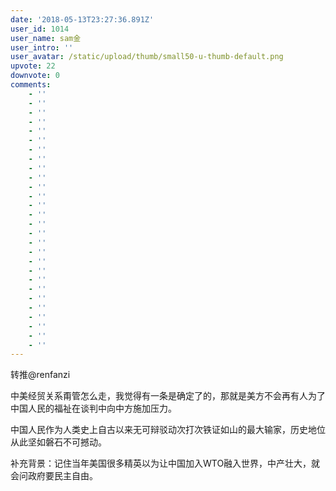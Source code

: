 ```yaml
---
date: '2018-05-13T23:27:36.891Z'
user_id: 1014
user_name: sam金
user_intro: ''
user_avatar: /static/upload/thumb/small50-u-thumb-default.png
upvote: 22
downvote: 0
comments:
    - ''
    - ''
    - ''
    - ''
    - ''
    - ''
    - ''
    - ''
    - ''
    - ''
    - ''
    - ''
    - ''
    - ''
    - ''
    - ''
    - ''
    - ''
    - ''
    - ''
    - ''
    - ''
    - ''
    - ''
    - ''
    - ''
    - ''
    - ''
---
```


转推@renfanzi

中美经贸关系甭管怎么走，我觉得有一条是确定了的，那就是美方不会再有人为了中国人民的福祉在谈判中向中方施加压力。

中国人民作为人类史上自古以来无可辩驳动次打次铁证如山的最大输家，历史地位从此坚如磐石不可撼动。

  

补充背景：记住当年美国很多精英以为让中国加入WTO融入世界，中产壮大，就会问政府要民主自由。
